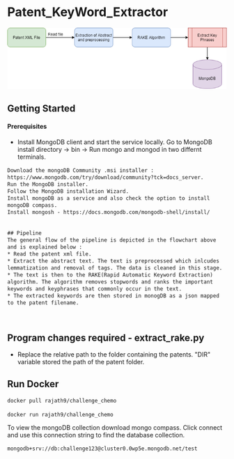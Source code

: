 # Patent_KeyWord_Extractor

![Pipeline](pipeline.png)

## Getting Started
#### Prerequisites
* Install MongoDB client and start the service locally. Go to MongoDB install directory -> bin -> Run mongo and mongod in two differnt terminals. 
```
Download the mongoDB Community .msi installer : https://www.mongodb.com/try/download/community?tck=docs_server.
Run the MongoDB installer.
Follow the MongoDB installation Wizard.
Install mongoDB as a service and also check the option to install mongoDB compass.
Install mongosh - https://docs.mongodb.com/mongodb-shell/install/


## Pipeline
The general flow of the pipeline is depicted in the flowchart above and is explained below : 
* Read the patent xml file.
* Extract the abstract text. The text is preprocessed which inlcudes lemmatization and removal of tags. The data is cleaned in this stage.
* The text is then to the RAKE(Rapid Automatic Keyword Extraction) algorithm. The algorithm removes stopwords and ranks the important keywords and keyphrases that commonly occur in the text.
* The extracted keywords are then stored in monogDB as a json mapped to the patent filename.



```
## Program changes required - extract_rake.py
* Replace the relative path to the folder containing the patents. "DIR" variable stored the path of the patent folder.


## Run Docker

```
docker pull rajath9/challenge_chemo

docker run rajath9/challenge_chemo
```

To view the mongoDB collection download mongo compass. Click connect and use this connection string to find the database collection.
```
mongodb+srv://db:challenge123@cluster0.0wp5e.mongodb.net/test

```
